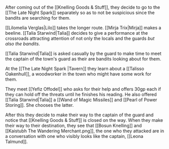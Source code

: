 After coming out of the [[Knelling Goods & Stuff]], they decide to go to the [[The Late Night Spark]] separately so as to not be suspicious since the bandits are searching for them.

[[Lilomelia Verglas|Lilo]] takes the longer route. [[Mirja Trix|Mirja]] makes a beeline. [[Talia Starwind|Talia]] decides to give a performance at the crossroads attracting attention of not only the locals and the guards *but also the bandits*.

[[Talia Starwind|Talia]] is asked casually by the guard to make time to meet the captain of the town's guard as their are bandits looking about for them.

At the [[The Late Night Spark |Tavern]] they learn about a [[Talisso Oakenhull]], a woodworker in the town who might have some work for them.

They meet [[Yefiz Offodel]] who asks for their help and offers 30gp each if they can hold off the threats until he finishes his reading. 
He also offered [[Talia Starwind|Talia]] a [[Wand of Magic Missiles]] and [[Pearl of Power Storing]]. She chooses the latter.

After this they decide to make their way to the captain of the guard and notice that [[Knelling Goods & Stuff]] is closed on the way. When they make their way to their destination, they see that [[Bosun Knelling]] and [[Kaistubh The Wandering Merchant.png]], the one who they attacked are in a conversation with one who visibly looks like the captain, [[Leona Talmund]].